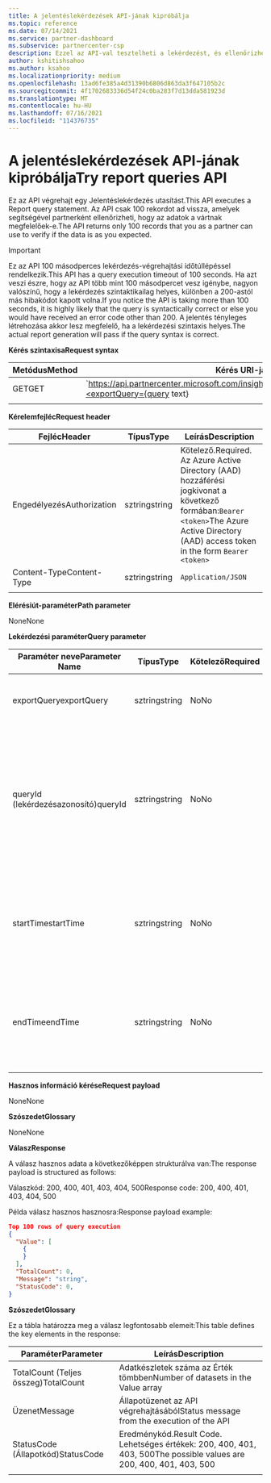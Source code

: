 ```yaml
---
title: A jelentéslekérdezések API-jának kipróbálja
ms.topic: reference
ms.date: 07/14/2021
ms.service: partner-dashboard
ms.subservice: partnercenter-csp
description: Ezzel az API-val tesztelheti a lekérdezést, és ellenőrizheti az eredményeket Partnerközpont elemzésekben.
author: kshitishsahoo
ms.author: ksahoo
ms.localizationpriority: medium
ms.openlocfilehash: 13ad6fe385a4d31390b6806d863da3f647105b2c
ms.sourcegitcommit: 4f1702683336d54f24c0ba283f7d13dda581923d
ms.translationtype: MT
ms.contentlocale: hu-HU
ms.lasthandoff: 07/16/2021
ms.locfileid: "114376735"
---
```

# <a name="try-report-queries-api"></a><span data-ttu-id="018b3-103">A jelentéslekérdezések API-jának kipróbálja</span><span class="sxs-lookup"><span data-stu-id="018b3-103">Try report queries API</span></span>

<span data-ttu-id="018b3-104">Ez az API végrehajt egy Jelentéslekérdezés utasítást.</span><span class="sxs-lookup"><span data-stu-id="018b3-104">This API executes a Report query statement.</span></span> <span data-ttu-id="018b3-105">Az API csak 100 rekordot ad vissza, amelyek segítségével partnerként ellenőrizheti, hogy az adatok a vártnak megfelelőek-e.</span><span class="sxs-lookup"><span data-stu-id="018b3-105">The API returns only 100 records that you as a partner can use to verify if the data is as you expected.</span></span>

> [!IMPORTANT]
> <span data-ttu-id="018b3-106">Ez az API 100 másodperces lekérdezés-végrehajtási időtúllépéssel rendelkezik.</span><span class="sxs-lookup"><span data-stu-id="018b3-106">This API has a query execution timeout of 100 seconds.</span></span> <span data-ttu-id="018b3-107">Ha azt veszi észre, hogy az API több mint 100 másodpercet vesz igénybe, nagyon valószínű, hogy a lekérdezés szintaktikailag helyes, különben a 200-astól más hibakódot kapott volna.</span><span class="sxs-lookup"><span data-stu-id="018b3-107">If you notice the API is taking more than 100 seconds, it is highly likely that the query is syntactically correct or else you would have received an error code other than 200.</span></span> <span data-ttu-id="018b3-108">A jelentés tényleges létrehozása akkor lesz megfelelő, ha a lekérdezési szintaxis helyes.</span><span class="sxs-lookup"><span data-stu-id="018b3-108">The actual report generation will pass if the query syntax is correct.</span></span>

<span data-ttu-id="018b3-109">**Kérés szintaxisa**</span><span class="sxs-lookup"><span data-stu-id="018b3-109">**Request syntax**</span></span>

|    <span data-ttu-id="018b3-110">Metódus</span><span class="sxs-lookup"><span data-stu-id="018b3-110">Method</span></span>    |    <span data-ttu-id="018b3-111">Kérés URI-ja</span><span class="sxs-lookup"><span data-stu-id="018b3-111">Request URI</span></span>    |
|    ----    |    ----    |
|    <span data-ttu-id="018b3-112">GET</span><span class="sxs-lookup"><span data-stu-id="018b3-112">GET</span></span>    |    `https://api.partnercenter.microsoft.com/insights/v1/mpn/ScheduledQueries/testQueryResult?<exportQuery={query text}|queryId={queryId}>`    |
|        |        |

<span data-ttu-id="018b3-113">**Kérelemfejléc**</span><span class="sxs-lookup"><span data-stu-id="018b3-113">**Request header**</span></span>

|    <span data-ttu-id="018b3-114">Fejléc</span><span class="sxs-lookup"><span data-stu-id="018b3-114">Header</span></span>    |    <span data-ttu-id="018b3-115">Típus</span><span class="sxs-lookup"><span data-stu-id="018b3-115">Type</span></span>    |    <span data-ttu-id="018b3-116">Leírás</span><span class="sxs-lookup"><span data-stu-id="018b3-116">Description</span></span>    |
|    ----    |    ----    |    ----    |
|    <span data-ttu-id="018b3-117">Engedélyezés</span><span class="sxs-lookup"><span data-stu-id="018b3-117">Authorization</span></span>    |    <span data-ttu-id="018b3-118">sztring</span><span class="sxs-lookup"><span data-stu-id="018b3-118">string</span></span>    |    <span data-ttu-id="018b3-119">Kötelező.</span><span class="sxs-lookup"><span data-stu-id="018b3-119">Required.</span></span> <span data-ttu-id="018b3-120">Az Azure Active Directory (AAD) hozzáférési jogkivonat a következő formában:`Bearer <token>`</span><span class="sxs-lookup"><span data-stu-id="018b3-120">The Azure Active Directory (AAD) access token in the form `Bearer <token>`</span></span>    |
|    <span data-ttu-id="018b3-121">Content-Type</span><span class="sxs-lookup"><span data-stu-id="018b3-121">Content-Type</span></span>    |    <span data-ttu-id="018b3-122">sztring</span><span class="sxs-lookup"><span data-stu-id="018b3-122">string</span></span>    |    `Application/JSON`    |
|        |        |        |

<span data-ttu-id="018b3-123">**Elérésiút-paraméter**</span><span class="sxs-lookup"><span data-stu-id="018b3-123">**Path parameter**</span></span>

<span data-ttu-id="018b3-124">None</span><span class="sxs-lookup"><span data-stu-id="018b3-124">None</span></span>

<span data-ttu-id="018b3-125">**Lekérdezési paraméter**</span><span class="sxs-lookup"><span data-stu-id="018b3-125">**Query parameter**</span></span>

|    <span data-ttu-id="018b3-126">Paraméter neve</span><span class="sxs-lookup"><span data-stu-id="018b3-126">Parameter Name</span></span>    |    <span data-ttu-id="018b3-127">Típus</span><span class="sxs-lookup"><span data-stu-id="018b3-127">Type</span></span>    |    <span data-ttu-id="018b3-128">Kötelező</span><span class="sxs-lookup"><span data-stu-id="018b3-128">Required</span></span>    |    <span data-ttu-id="018b3-129">Leírás</span><span class="sxs-lookup"><span data-stu-id="018b3-129">Description</span></span>    |
|    ----    |    ----    |    ----    |    ----    |
|    <span data-ttu-id="018b3-130">exportQuery</span><span class="sxs-lookup"><span data-stu-id="018b3-130">exportQuery</span></span>     |    <span data-ttu-id="018b3-131">sztring</span><span class="sxs-lookup"><span data-stu-id="018b3-131">string</span></span>    |    <span data-ttu-id="018b3-132">No</span><span class="sxs-lookup"><span data-stu-id="018b3-132">No</span></span>    |    <span data-ttu-id="018b3-133">Végrehajtandó lekérdezési sztring jelentése</span><span class="sxs-lookup"><span data-stu-id="018b3-133">Report query string that needs to be executed</span></span>     |
|    <span data-ttu-id="018b3-134">queryId (lekérdezésazonosító)</span><span class="sxs-lookup"><span data-stu-id="018b3-134">queryId</span></span>     |    <span data-ttu-id="018b3-135">sztring</span><span class="sxs-lookup"><span data-stu-id="018b3-135">string</span></span>    |    <span data-ttu-id="018b3-136">No</span><span class="sxs-lookup"><span data-stu-id="018b3-136">No</span></span>    |    <span data-ttu-id="018b3-137">Egy érvényes meglévő lekérdezésazonosító.</span><span class="sxs-lookup"><span data-stu-id="018b3-137">A valid existing query ID.</span></span> <span data-ttu-id="018b3-138">Kölcsönösen kizárják egymást az exportQuery paraméterben megadott lekérdezési sztringekkel</span><span class="sxs-lookup"><span data-stu-id="018b3-138">Mutually exclusive with query string specified in exportQuery parameter</span></span>    |
|    <span data-ttu-id="018b3-139">startTime</span><span class="sxs-lookup"><span data-stu-id="018b3-139">startTime</span></span>     |    <span data-ttu-id="018b3-140">sztring</span><span class="sxs-lookup"><span data-stu-id="018b3-140">string</span></span>    |    <span data-ttu-id="018b3-141">No</span><span class="sxs-lookup"><span data-stu-id="018b3-141">No</span></span>    |    <span data-ttu-id="018b3-142">A kezdési időpont, amelyből az adatokat szeretnénk.</span><span class="sxs-lookup"><span data-stu-id="018b3-142">Start time from which we want the data.</span></span> <span data-ttu-id="018b3-143">Felülbírálja a lekérdezésben megadott időtartamokat</span><span class="sxs-lookup"><span data-stu-id="018b3-143">It overrides timespan specified in the query</span></span>    |
|    <span data-ttu-id="018b3-144">endTime</span><span class="sxs-lookup"><span data-stu-id="018b3-144">endTime</span></span>     |    <span data-ttu-id="018b3-145">sztring</span><span class="sxs-lookup"><span data-stu-id="018b3-145">string</span></span>    |    <span data-ttu-id="018b3-146">No</span><span class="sxs-lookup"><span data-stu-id="018b3-146">No</span></span>    |    <span data-ttu-id="018b3-147">Az adatok kívánt időszakának vége.</span><span class="sxs-lookup"><span data-stu-id="018b3-147">End time till which we want the data.</span></span> <span data-ttu-id="018b3-148">Felülbírálja a lekérdezésben megadott időtartamokat</span><span class="sxs-lookup"><span data-stu-id="018b3-148">It overrides timespan specified in the query</span></span>    |
|        |        |        |        |

<span data-ttu-id="018b3-149">**Hasznos információ kérése**</span><span class="sxs-lookup"><span data-stu-id="018b3-149">**Request payload**</span></span>

<span data-ttu-id="018b3-150">None</span><span class="sxs-lookup"><span data-stu-id="018b3-150">None</span></span>

<span data-ttu-id="018b3-151">**Szószedet**</span><span class="sxs-lookup"><span data-stu-id="018b3-151">**Glossary**</span></span>

<span data-ttu-id="018b3-152">None</span><span class="sxs-lookup"><span data-stu-id="018b3-152">None</span></span>

<span data-ttu-id="018b3-153">**Válasz**</span><span class="sxs-lookup"><span data-stu-id="018b3-153">**Response**</span></span>

<span data-ttu-id="018b3-154">A válasz hasznos adata a következőképpen strukturálva van:</span><span class="sxs-lookup"><span data-stu-id="018b3-154">The response payload is structured as follows:</span></span>

<span data-ttu-id="018b3-155">Válaszkód: 200, 400, 401, 403, 404, 500</span><span class="sxs-lookup"><span data-stu-id="018b3-155">Response code: 200, 400, 401, 403, 404, 500</span></span>

<span data-ttu-id="018b3-156">Példa válasz hasznos hasznosra:</span><span class="sxs-lookup"><span data-stu-id="018b3-156">Response payload example:</span></span>

```json
Top 100 rows of query execution 
{ 
  "Value": [ 
    { 
    } 
  ], 
  "TotalCount": 0, 
  "Message": "string", 
  "StatusCode": 0, 
} 
```

<span data-ttu-id="018b3-157">**Szószedet**</span><span class="sxs-lookup"><span data-stu-id="018b3-157">**Glossary**</span></span>

<span data-ttu-id="018b3-158">Ez a tábla határozza meg a válasz legfontosabb elemeit:</span><span class="sxs-lookup"><span data-stu-id="018b3-158">This table defines the key elements in the response:</span></span>

|    <span data-ttu-id="018b3-159">Paraméter</span><span class="sxs-lookup"><span data-stu-id="018b3-159">Parameter</span></span>    |    <span data-ttu-id="018b3-160">Leírás</span><span class="sxs-lookup"><span data-stu-id="018b3-160">Description</span></span>    |
|    ----    |    ----    |
|    <span data-ttu-id="018b3-161">TotalCount (Teljes összeg)</span><span class="sxs-lookup"><span data-stu-id="018b3-161">TotalCount</span></span>     |    <span data-ttu-id="018b3-162">Adatkészletek száma az Érték tömbben</span><span class="sxs-lookup"><span data-stu-id="018b3-162">Number of datasets in the Value array</span></span>     |
|    <span data-ttu-id="018b3-163">Üzenet</span><span class="sxs-lookup"><span data-stu-id="018b3-163">Message</span></span>     |    <span data-ttu-id="018b3-164">Állapotüzenet az API végrehajtásából</span><span class="sxs-lookup"><span data-stu-id="018b3-164">Status message from the execution of the API</span></span>     |
|    <span data-ttu-id="018b3-165">StatusCode (Állapotkód)</span><span class="sxs-lookup"><span data-stu-id="018b3-165">StatusCode</span></span>     |    <span data-ttu-id="018b3-166">Eredménykód.</span><span class="sxs-lookup"><span data-stu-id="018b3-166">Result Code.</span></span> <span data-ttu-id="018b3-167">Lehetséges értékek: 200, 400, 401, 403, 500</span><span class="sxs-lookup"><span data-stu-id="018b3-167">The possible values are 200, 400, 401, 403, 500</span></span>     |
|        |        |
